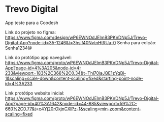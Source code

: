 # Trevo Digital
App teste para a Coodesh

Link do projeto no figma: https://www.figma.com/design/wP6EWNOdJEImB3PKnDNp5J/Trevo-Digital-App?node-id=35-1246&t=3hslf40NvtnHtRUa-0
Senha para edição: Senha1234@

Link do protótipo app navegável: https://www.figma.com/proto/wP6EWNOdJEImB3PKnDNp5J/Trevo-Digital-App?page-id=4%3A205&node-id=4-233&viewport=183%2C368%2C0.34&t=Thl70iaJQE1zYqBi-1&scaling=scale-down&content-scaling=fixed&starting-point-node-id=4%3A233

Link protótipo website inicial: https://www.figma.com/proto/wP6EWNOdJEImB3PKnDNp5J/Trevo-Digital-App?page-id=40%3A1642&node-id=44-885&viewport=59%2C-660%2C0.77&t=c4Yj20rOkjnCXlPz-1&scaling=min-zoom&content-scaling=fixed
